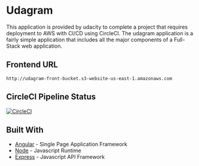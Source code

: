 # Udagram

This application is provided by udacity to complete a project that requires deployment to AWS with CI/CD using CircleCI.
 The udagram application is a fairly simple application that includes all the major components of a Full-Stack web application.

## Frontend URL
`` http://udagram-front-bucket.s3-website-us-east-1.amazonaws.com ``

## CircleCI Pipeline Status

[![CircleCI](https://circleci.com/gh/andrewkadry/Deployment-Project.svg?style=svg)](https://app.circleci.com/pipelines/github/andrewkadry/Deployment-Project)

## Built With

- [Angular](https://angular.io/) - Single Page Application Framework
- [Node](https://nodejs.org) - Javascript Runtime
- [Express](https://expressjs.com/) - Javascript API Framework


